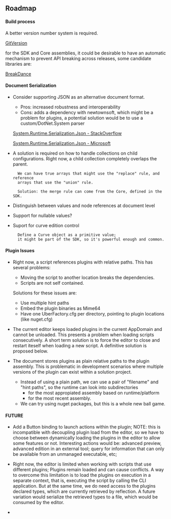 ﻿## Roadmap

#### Build process

A better version number system is required.

[GitVersion](https://github.com/GitTools/GitVersion)

for the SDK and Core assemblies, it could be desirable to have an automatic mechanism
to prevent API breaking across releases, some candidate libraries are:

[BreakDance](https://github.com/CloudNimble/Breakdance)


#### Document Serialization

- Consider supporting JSON as an alternative document format.
  - Pros: increased robustness and interoperability
  - Cons: adds a dependency with newtownsoft, which might be a problem for plugins,
             a potential solution would be to use a custom/DotNet.System parser		
		
   [System.Runtime.Serialization.Json - StackOverflow](https://stackoverflow.com/questions/15894091/how-to-parse-this-string-using-system-runtime-serialization-json)

   [System.Runtime.Serialization.Json - Microsoft](https://msdn.microsoft.com/en-us/library/system.runtime.serialization.json(v=vs.100).aspx)

- A solution is required on how to handle collections on child configurations. Right now,
a child collection completely overlaps the parent.

		We can have true arrays that might use the "replace" rule, and reference
        arrays that use the "union" rule.

		Solution: the merge rule can come from the Core, defined in the SDK.

- Distinguish between values and node references at document level

- Support for nullable values?

- Suport for curve edition control

		Define a Curve object as a primitive value;
		it might be part of the SDK, so it's powerful enough and common.

#### Plugin Issues

- Right now, a script references plugins with relative paths. This has several problems:
  - Moving the script to another location breaks the dependencies.
  - Scripts are not self contained.

  Solutions for these issues are:
  - Use multiple hint paths
  - Embed the plugin binaries as Mime64
  - Have one UberFactory.cfg per directory, pointing to plugin locations (like nuget.cfg)



- The current editor keeps loaded plugins in the current AppDomain and cannot be unloaded.
This presents a problem when loading scripts consecutively.
A short term solution is to force the editor to close and restart iteself when loading a new script.
A definitive solution is proposed below.

- The document stores plugins as plain relative paths to the plugin assembly.
This is problematic in development scenarios where multiple versions of the plugin can exist
within a solution project.
  - Instead of using a plain path, we can use a pair of "filename" and "hint paths", so the runtime can look into subdirectories
    - for the most appropiated assembly based on runtime/platform
    - for the most recent assembly.
  - We can try using nuget packages, but this is a whole new ball game.

#### FUTURE

- Add a Button binding to launch actions within the plugin; NOTE: this is incompatible with decoupling plugin load
from the editor, so we have to choose between dynamically loading the plugins in the editor to allow some features or not.
Interesting actions would be: advanced preview, advanced edition in an external tool; query for information that can only
be available from an unmanaged executable, etc;


- Right now, the editor is limited when working with scripts that use different plugins;
Plugins remain loaded and can cause conflicts. A way to overcome this limitation is to load
the plugins on execution in a separate context, that is, executing the script by calling the
CLI application. But at the same time, we do need access to the plugins declared types, which
are currently retrieved by reflection. A future variation would serialize the retrieved types
to a file, which would be consumed by the editor.
- 





